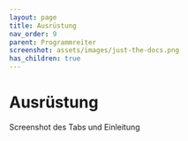 ```yaml
---
layout: page
title: Ausrüstung
nav_order: 9
parent: Programmreiter
screenshot: assets/images/just-the-docs.png
has_children: true
---
```


# Ausrüstung

Screenshot des Tabs und Einleitung